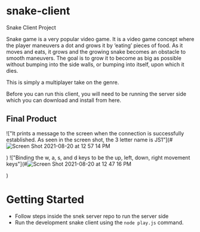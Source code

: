 # snake-client
 Snake Client Project

Snake game is a very popular video game. It is a video game concept where the player maneuvers a dot and grows it by ‘eating’ pieces of food. As it moves and eats, it grows and the growing snake becomes an obstacle to smooth maneuvers. The goal is to grow it to become as big as possible without bumping into the side walls, or bumping into itself, upon which it dies.

This is simply a multiplayer take on the genre.

Before you can run this client, you will need to be running the server side which you can download and install from here. 

## Final Product


!["It prints a message to the screen when the connection is successfully established. As seen in the screen shot, the 3 letter name is JS1"](#![Screen Shot 2021-08-20 at 12 57 14 PM](https://user-images.githubusercontent.com/83320700/130269051-10e7348a-4b0f-4e4f-ba9c-f7fcbcce5dd4.jpeg)

)
!["Binding the w, a, s, and d keys to be the up, left, down, right movement keys"](#![Screen Shot 2021-08-20 at 12 47 16 PM](https://user-images.githubusercontent.com/83320700/130275193-8c75ba92-a589-4cf9-aa84-f09ebdb3d550.jpeg)

)




# Getting Started

- Follow steps inside the snek server repo to run the server side
- Run the development snake client using the `node play.js` command.
